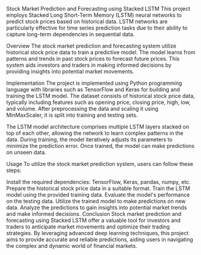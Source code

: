 Stock Market Prediction and Forecasting using Stacked LSTM
This project employs Stacked Long Short-Term Memory (LSTM) neural networks to predict stock prices based on historical data. LSTM networks are particularly effective for time series prediction tasks due to their ability to capture long-term dependencies in sequential data.

Overview
The stock market prediction and forecasting system utilize historical stock price data to train a predictive model. The model learns from patterns and trends in past stock prices to forecast future prices. This system aids investors and traders in making informed decisions by providing insights into potential market movements.

Implementation
The project is implemented using Python programming language with libraries such as TensorFlow and Keras for building and training the LSTM model. The dataset consists of historical stock price data, typically including features such as opening price, closing price, high, low, and volume. After preprocessing the data and scaling it using MinMaxScaler, it is split into training and testing sets.

The LSTM model architecture comprises multiple LSTM layers stacked on top of each other, allowing the network to learn complex patterns in the data. During training, the model iteratively adjusts its parameters to minimize the prediction error. Once trained, the model can make predictions on unseen data.

Usage
To utilize the stock market prediction system, users can follow these steps:

Install the required dependencies: TensorFlow, Keras, pandas, numpy, etc.
Prepare the historical stock price data in a suitable format.
Train the LSTM model using the provided training data.
Evaluate the model's performance on the testing data.
Utilize the trained model to make predictions on new data.
Analyze the predictions to gain insights into potential market trends and make informed decisions.
Conclusion
Stock market prediction and forecasting using Stacked LSTM offer a valuable tool for investors and traders to anticipate market movements and optimize their trading strategies. By leveraging advanced deep learning techniques, this project aims to provide accurate and reliable predictions, aiding users in navigating the complex and dynamic world of financial markets.
